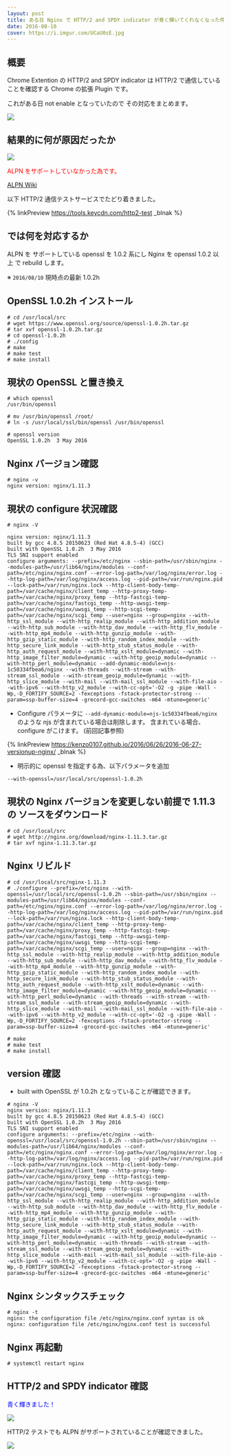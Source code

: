 ```yaml
---
layout: post
title: ある日 Nginx で HTTP/2 and SPDY indicator が青く輝いてくれなくなった件
date: 2016-08-10
cover: https://i.imgur.com/UCaU0sE.jpg
---
```


## 概要

Chrome Extention の HTTP/2 and SPDY indicator は
HTTP/2 で通信していることを確認する Chrome の拡張 Plugin です。

これがある日 not enable となっていたので
その対応をまとめます。

![](https://i.imgur.com/HVAqlli.png)

## 結果的に何が原因だったか

![](https://i.imgur.com/Mo50mLo.png)

<span style="color:red">ALPN をサポートしていなかった為です。</span>

[ALPN Wiki](https://ja.wikipedia.org/wiki/Application-Layer_Protocol_Negotiation)

以下 HTTP/2 通信テストサービスでたどり着きました。

{% linkPreview https://tools.keycdn.com/http2-test _blnak %}

## では何を対応するか

ALPN を サポートしている openssl を 1.0.2 系にし
Nginx を openssl 1.0.2 以上 で rebuild します。

※ `2016/08/10` 現時点の最新 1.0.2h

## OpenSSL 1.0.2h インストール

```console
# cd /usr/local/src
# wget https://www.openssl.org/source/openssl-1.0.2h.tar.gz
# tar xvf openssl-1.0.2h.tar.gz
# cd openssl-1.0.2h
# ./config
# make
# make test
# make install
```

## 現状の OpenSSL と置き換え

```console
# which openssl
/usr/bin/openssl

# mv /usr/bin/openssl /root/
# ln -s /usr/local/ssl/bin/openssl /usr/bin/openssl

# openssl version
OpenSSL 1.0.2h  3 May 2016
```

## Nginx バージョン確認

```console
# nginx -v
nginx version: nginx/1.11.3
```

## 現状の configure 状況確認

```console
# nginx -V

nginx version: nginx/1.11.3
built by gcc 4.8.5 20150623 (Red Hat 4.8.5-4) (GCC)
built with OpenSSL 1.0.2h  3 May 2016
TLS SNI support enabled
configure arguments: --prefix=/etc/nginx --sbin-path=/usr/sbin/nginx --modules-path=/usr/lib64/nginx/modules --conf-path=/etc/nginx/nginx.conf --error-log-path=/var/log/nginx/error.log --http-log-path=/var/log/nginx/access.log --pid-path=/var/run/nginx.pid --lock-path=/var/run/nginx.lock --http-client-body-temp-path=/var/cache/nginx/client_temp --http-proxy-temp-path=/var/cache/nginx/proxy_temp --http-fastcgi-temp-path=/var/cache/nginx/fastcgi_temp --http-uwsgi-temp-path=/var/cache/nginx/uwsgi_temp --http-scgi-temp-path=/var/cache/nginx/scgi_temp --user=nginx --group=nginx --with-http_ssl_module --with-http_realip_module --with-http_addition_module --with-http_sub_module --with-http_dav_module --with-http_flv_module --with-http_mp4_module --with-http_gunzip_module --with-http_gzip_static_module --with-http_random_index_module --with-http_secure_link_module --with-http_stub_status_module --with-http_auth_request_module --with-http_xslt_module=dynamic --with-http_image_filter_module=dynamic --with-http_geoip_module=dynamic --with-http_perl_module=dynamic --add-dynamic-module=njs-1c50334fbea6/nginx --with-threads --with-stream --with-stream_ssl_module --with-stream_geoip_module=dynamic --with-http_slice_module --with-mail --with-mail_ssl_module --with-file-aio --with-ipv6 --with-http_v2_module --with-cc-opt='-O2 -g -pipe -Wall -Wp,-D_FORTIFY_SOURCE=2 -fexceptions -fstack-protector-strong --param=ssp-buffer-size=4 -grecord-gcc-switches -m64 -mtune=generic'
```

- Configure パラメータに `--add-dynamic-module=njs-1c50334fbea6/nginx` のような njs が含まれている場合は削除します。
  含まれている場合、 configure がこけます。 (前回記事参照)

{% linkPreview https://kenzo0107.github.io/2016/06/26/2016-06-27-versionup-nginx/ _blnak %}

- 明示的に openssl を指定する為、以下パラメータを追加

```
--with-openssl=/usr/local/src/openssl-1.0.2h
```

## 現状の Nginx バージョンを変更しない前提で 1.11.3 の ソースをダウンロード

```console
# cd /usr/local/src
# wget http://nginx.org/download/nginx-1.11.3.tar.gz
# tar xvf nginx-1.11.3.tar.gz
```

## Nginx リビルド

```console
# cd /usr/local/src/nginx-1.11.3
# ./configure --prefix=/etc/nginx --with-openssl=/usr/local/src/openssl-1.0.2h --sbin-path=/usr/sbin/nginx --modules-path=/usr/lib64/nginx/modules --conf-path=/etc/nginx/nginx.conf --error-log-path=/var/log/nginx/error.log --http-log-path=/var/log/nginx/access.log --pid-path=/var/run/nginx.pid --lock-path=/var/run/nginx.lock --http-client-body-temp-path=/var/cache/nginx/client_temp --http-proxy-temp-path=/var/cache/nginx/proxy_temp --http-fastcgi-temp-path=/var/cache/nginx/fastcgi_temp --http-uwsgi-temp-path=/var/cache/nginx/uwsgi_temp --http-scgi-temp-path=/var/cache/nginx/scgi_temp --user=nginx --group=nginx --with-http_ssl_module --with-http_realip_module --with-http_addition_module --with-http_sub_module --with-http_dav_module --with-http_flv_module --with-http_mp4_module --with-http_gunzip_module --with-http_gzip_static_module --with-http_random_index_module --with-http_secure_link_module --with-http_stub_status_module --with-http_auth_request_module --with-http_xslt_module=dynamic --with-http_image_filter_module=dynamic --with-http_geoip_module=dynamic --with-http_perl_module=dynamic --with-threads --with-stream --with-stream_ssl_module --with-stream_geoip_module=dynamic --with-http_slice_module --with-mail --with-mail_ssl_module --with-file-aio --with-ipv6 --with-http_v2_module --with-cc-opt='-O2 -g -pipe -Wall -Wp,-D_FORTIFY_SOURCE=2 -fexceptions -fstack-protector-strong --param=ssp-buffer-size=4 -grecord-gcc-switches -m64 -mtune=generic'

# make
# make test
# make install
```

## version 確認

- built with OpenSSL が 1.0.2h となっていることが確認できます。

```console
# nginx -V
nginx version: nginx/1.11.3
built by gcc 4.8.5 20150623 (Red Hat 4.8.5-4) (GCC)
built with OpenSSL 1.0.2h  3 May 2016
TLS SNI support enabled
configure arguments: --prefix=/etc/nginx --with-openssl=/usr/local/src/openssl-1.0.2h --sbin-path=/usr/sbin/nginx --modules-path=/usr/lib64/nginx/modules --conf-path=/etc/nginx/nginx.conf --error-log-path=/var/log/nginx/error.log --http-log-path=/var/log/nginx/access.log --pid-path=/var/run/nginx.pid --lock-path=/var/run/nginx.lock --http-client-body-temp-path=/var/cache/nginx/client_temp --http-proxy-temp-path=/var/cache/nginx/proxy_temp --http-fastcgi-temp-path=/var/cache/nginx/fastcgi_temp --http-uwsgi-temp-path=/var/cache/nginx/uwsgi_temp --http-scgi-temp-path=/var/cache/nginx/scgi_temp --user=nginx --group=nginx --with-http_ssl_module --with-http_realip_module --with-http_addition_module --with-http_sub_module --with-http_dav_module --with-http_flv_module --with-http_mp4_module --with-http_gunzip_module --with-http_gzip_static_module --with-http_random_index_module --with-http_secure_link_module --with-http_stub_status_module --with-http_auth_request_module --with-http_xslt_module=dynamic --with-http_image_filter_module=dynamic --with-http_geoip_module=dynamic --with-http_perl_module=dynamic --with-threads --with-stream --with-stream_ssl_module --with-stream_geoip_module=dynamic --with-http_slice_module --with-mail --with-mail_ssl_module --with-file-aio --with-ipv6 --with-http_v2_module --with-cc-opt='-O2 -g -pipe -Wall -Wp,-D_FORTIFY_SOURCE=2 -fexceptions -fstack-protector-strong --param=ssp-buffer-size=4 -grecord-gcc-switches -m64 -mtune=generic'
```

## Nginx シンタックスチェック

```console
# nginx -t
nginx: the configuration file /etc/nginx/nginx.conf syntax is ok
nginx: configuration file /etc/nginx/nginx.conf test is successful
```

## Nginx 再起動

```console
# systemctl restart nginx
```

## HTTP/2 and SPDY indicator 確認

<span style="color:blue">青く輝きました！</span>

![](https://i.imgur.com/l2I81xQ.png)

HTTP/2 テストでも ALPN がサポートされていることが確認できました。

![](https://i.imgur.com/Dk0ElBO.png)
